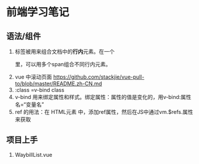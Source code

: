 # 前端学习笔记

## 语法/组件

1. <span> 标签被用来组合文档中的**行内**元素。在一个<p>里，可以用多个span组合不同行内元素。
2. <pull-to> vue 中滚动页面 <https://github.com/stackjie/vue-pull-to/blob/master/README.zh-CN.md>
3. :class =v-bind class
4. v-bind 用来绑定属性和样式。绑定属性：属性的值是变化的，用v-bind:属性名=“变量名”
5. ref 的用法：在 HTML元素 中，添加ref属性，然后在JS中通过vm.$refs.属性 来获取

## 项目上手

1. WaybillList.vue
   